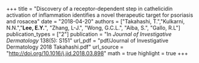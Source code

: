 +++
title = "Discovery of a receptor-dependent step in cathelicidin activation of inflammation identifies a novel therapeutic target for psoriasis and rosacea"
date = "2018-04-20"
authors = ["Takahashi, T.","Kulkarni, N.N.","**Lee, E.Y.**", "Zhang, L-J.", "Wong, G.C.L.", "Aiba, S.", "Gallo, R.L"]
publication_types = ["2"]
publication = "In *Journal of Investigative Dermatology* 138(5): S151"
url_pdf = "pdf/Journal of Investigative Dermatology 2018 Takahashi.pdf"
url_source = "http://doi.org/10.1016/j.jid.2018.03.898"
math = true
highlight = true
+++
